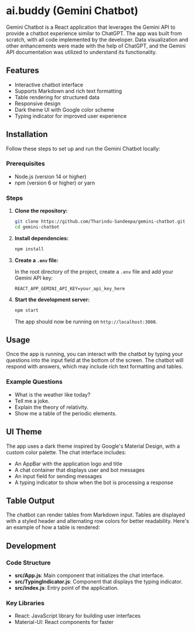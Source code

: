 # ai.buddy (Gemini Chatbot)

Gemini Chatbot is a React application that leverages the Gemini API to provide a chatbot experience similar to ChatGPT. The app was built from scratch, with all code implemented by the developer. Data visualization and other enhancements were made with the help of ChatGPT, and the Gemini API documentation was utilized to understand its functionality.

## Features

- Interactive chatbot interface
- Supports Markdown and rich text formatting
- Table rendering for structured data
- Responsive design
- Dark theme UI with Google color scheme
- Typing indicator for improved user experience

## Installation

Follow these steps to set up and run the Gemini Chatbot locally:

### Prerequisites

- Node.js (version 14 or higher)
- npm (version 6 or higher) or yarn

### Steps

1. **Clone the repository:**

    ```bash
    git clone https://github.com/Tharindu-Sandeepa/gemini-chatbot.git
    cd gemini-chatbot
    ```

2. **Install dependencies:**

    ```bash
    npm install
    ```

3. **Create a `.env` file:**

    In the root directory of the project, create a `.env` file and add your Gemini API key:

    ```plaintext
    REACT_APP_GEMINI_API_KEY=your_api_key_here
    ```

4. **Start the development server:**

    ```bash
    npm start
    ```

    The app should now be running on `http://localhost:3000`.

## Usage

Once the app is running, you can interact with the chatbot by typing your questions into the input field at the bottom of the screen. The chatbot will respond with answers, which may include rich text formatting and tables.

### Example Questions

- What is the weather like today?
- Tell me a joke.
- Explain the theory of relativity.
- Show me a table of the periodic elements.

## UI Theme

The app uses a dark theme inspired by Google's Material Design, with a custom color palette. The chat interface includes:

- An AppBar with the application logo and title
- A chat container that displays user and bot messages
- An input field for sending messages
- A typing indicator to show when the bot is processing a response

## Table Output

The chatbot can render tables from Markdown input. Tables are displayed with a styled header and alternating row colors for better readability. Here's an example of how a table is rendered:



## Development

### Code Structure

- **src/App.js**: Main component that initializes the chat interface.
- **src/TypingIndicator.js**: Component that displays the typing indicator.
- **src/index.js**: Entry point of the application.

### Key Libraries

- React: JavaScript library for building user interfaces
- Material-UI: React components for faster
